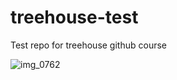 # treehouse-test
Test repo for treehouse github course

![img_0762](https://cloud.githubusercontent.com/assets/3778229/19102117/81b3485e-8ac5-11e6-9eae-95dc0cfe757c.JPG)
